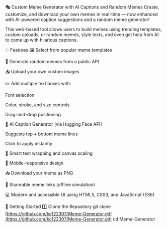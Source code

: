 🎭 Custom Meme Generator with AI Captions and Random Memes
Create, customize, and download your own memes in real-time — now enhanced with AI-powered caption suggestions and a random meme generator!

This web-based tool allows users to build memes using trending templates, custom uploads, or random memes, style texts, and even get help from AI to come up with hilarious captions.

✨ Features
🖼️ Select from popular meme templates

🎲 Generate random memes from a public API

📤 Upload your own custom images

✏️ Add multiple text boxes with:

Font selection

Color, stroke, and size controls

Drag-and-drop positioning

🤖 AI Caption Generator (via Hugging Face API)

Suggests top + bottom meme lines

Click to apply instantly

🧠 Smart text wrapping and canvas scaling

📲 Mobile-responsive design

📥 Download your meme as PNG

🔗 Shareable meme links (offline simulation)

💻 Modern and accessible UI using HTML5, CSS3, and JavaScript (ES6)

🚀 Getting Started
1️⃣ Clone the Repository
git clone [https://github.com/kc122307/Meme-Generator.git](https://github.com/kc122307/Meme-Generator.git)
cd Meme-Generator
